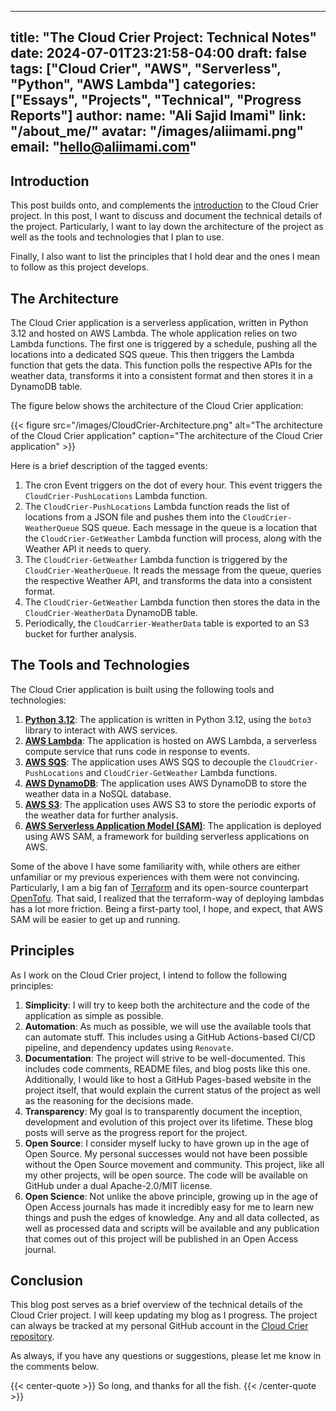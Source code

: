 <!--
SPDX-FileCopyrightText: 2022 - 2024 Ali Sajid Imami

SPDX-License-Identifier: CC-BY-NC-SA-4.0
-->

---

title: "The Cloud Crier Project: Technical Notes"
date: 2024-07-01T23:21:58-04:00
draft: false
tags: ["Cloud Crier", "AWS", "Serverless", "Python", "AWS Lambda"]
categories: ["Essays", "Projects", "Technical", "Progress Reports"]
author:
  name: "Ali Sajid Imami"
  link: "/about_me/"
  avatar: "/images/aliimami.png"
  email: "<hello@aliimami.com>"
---

## Introduction

This post builds onto, and complements the [introduction](/posts/cloudcrier_introduction) to the Cloud Crier project. In this post, I want to discuss and document the technical details of the project. Particularly, I want to lay down the architecture of the project as well as the tools and technologies that I plan to use.

Finally, I also want to list the principles that I hold dear and the ones I mean to follow as this project develops.

## The Architecture

The Cloud Crier application is a serverless application, written in Python 3.12 and hosted on AWS Lambda. The whole application relies on two Lambda functions. The first one is triggered by a schedule, pushing all the locations into a dedicated SQS queue. This then triggers the Lambda function that gets the data. This function polls the respective APIs for the weather data, transforms it into a consistent format and then stores it in a DynamoDB table.

The figure below shows the architecture of the Cloud Crier application:

{{< figure src="/images/CloudCrier-Architecture.png" alt="The architecture of the Cloud Crier application" caption="The architecture of the Cloud Crier application" >}}

Here is a brief description of the tagged events:

1. The cron Event triggers on the dot of every hour. This event triggers the `CloudCrier-PushLocations` Lambda function.
2. The `CloudCrier-PushLocations` Lambda function reads the list of locations from a JSON file and pushes them into the `CloudCrier-WeatherQueue` SQS queue. Each message in the queue is a location that the `CloudCrier-GetWeather` Lambda function will process, along with the Weather API it needs to query.
3. The `CloudCrier-GetWeather` Lambda function is triggered by the `CloudCrier-WeatherQueue`. It reads the message from the queue, queries the respective Weather API, and transforms the data into a consistent format.
4. The `CloudCrier-GetWeather` Lambda function then stores the data in the `CloudCrier-WeatherData` DynamoDB table.
5. Periodically, the `CloudCarrier-WeatherData` table is exported to an S3 bucket for further analysis.

## The Tools and Technologies

The Cloud Crier application is built using the following tools and technologies:

1. [**Python 3.12**](https://python.org): The application is written in Python 3.12, using the `boto3` library to interact with AWS services.
2. [**AWS Lambda**](https://aws.amazon.com/lambda/): The application is hosted on AWS Lambda, a serverless compute service that runs code in response to events.
3. [**AWS SQS**](https://aws.amazon.com/sqs/): The application uses AWS SQS to decouple the `CloudCrier-PushLocations` and `CloudCrier-GetWeather` Lambda functions.
4. [**AWS DynamoDB**](https://aws.amazon.com/dynamodb/): The application uses AWS DynamoDB to store the weather data in a NoSQL database.
5. [**AWS S3**](https://aws.amazon.com/s3/): The application uses AWS S3 to store the periodic exports of the weather data for further analysis.
6. [**AWS Serverless Application Model (SAM)**](https://aws.amazon.com/serverless/sam/): The application is deployed using AWS SAM, a framework for building serverless applications on AWS.

Some of the above I have some familiarity with, while others are either unfamiliar or my previous experiences
with them were not convincing. Particularly, I am a big fan of [Terraform](https://www.terraform.io/) and its open-source counterpart [OpenTofu](https://opentofu.org/). That said, I realized that the terraform-way of deploying lambdas has a lot more friction. Being a first-party tool, I hope, and expect, that AWS SAM will be easier to get up and running.

## Principles

As I work on the Cloud Crier project, I intend to follow the following principles:

1. **Simplicity**: I will try to keep both the architecture and the code of the application as simple as possible.
2. **Automation**: As much as possible, we will use the available tools that can automate stuff. This includes using a GitHub Actions-based CI/CD pipeline, and dependency updates using `Renovate`.
3. **Documentation**: The project will strive to be well-documented. This includes code comments, README files, and blog posts like this one. Additionally, I would like to host a GitHub Pages-based website in the project itself, that would explain the current status of the project as well as the reasoning for the decisions made.
4. **Transparency**: My goal is to transparently document the inception, development and evolution of this project over its lifetime. These blog posts will serve as the progress report for the project.
5. **Open Source**: I consider myself lucky to have grown up in the age of Open Source. My personal successes would not have been possible without the Open Source movement and community. This project, like all my other projects, will be open source. The code will be available on GitHub under a dual Apache-2.0/MIT license.
6. **Open Science**: Not unlike the above principle, growing up in the age of Open Access journals has made it incredibly easy for me to learn new things and push the edges of knowledge. Any and all data collected, as well as processed data and scripts will be available and any publication that comes out of this project will be published in an Open Access journal.

## Conclusion

This blog post serves as a brief overview of the technical details of the Cloud Crier project. I will keep
updating my blog as I progress. The project can always be tracked at my
personal GitHub account in the [Cloud Crier repository](https://github.com/AliSajid/cloudcrier-app).

As always, if you have any questions or suggestions, please let me know in the comments below.

{{< center-quote >}}
So long, and thanks for all the fish.
{{< /center-quote >}}
